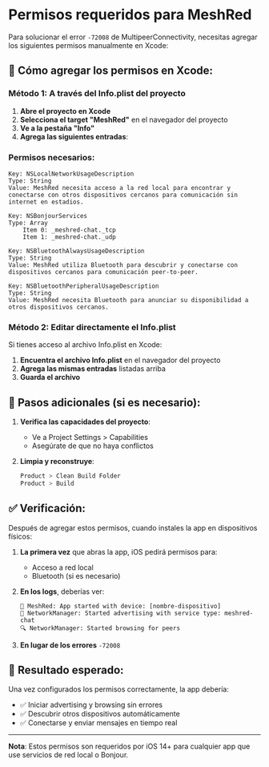 # Permisos requeridos para MeshRed

Para solucionar el error `-72008` de MultipeerConnectivity, necesitas agregar los siguientes permisos manualmente en Xcode:

## 📱 Cómo agregar los permisos en Xcode:

### Método 1: A través del Info.plist del proyecto

1. **Abre el proyecto en Xcode**
2. **Selecciona el target "MeshRed"** en el navegador del proyecto
3. **Ve a la pestaña "Info"**
4. **Agrega las siguientes entradas**:

### Permisos necesarios:

```
Key: NSLocalNetworkUsageDescription
Type: String
Value: MeshRed necesita acceso a la red local para encontrar y conectarse con otros dispositivos cercanos para comunicación sin internet en estadios.

Key: NSBonjourServices
Type: Array
    Item 0: _meshred-chat._tcp
    Item 1: _meshred-chat._udp

Key: NSBluetoothAlwaysUsageDescription
Type: String
Value: MeshRed utiliza Bluetooth para descubrir y conectarse con dispositivos cercanos para comunicación peer-to-peer.

Key: NSBluetoothPeripheralUsageDescription
Type: String
Value: MeshRed necesita Bluetooth para anunciar su disponibilidad a otros dispositivos cercanos.
```

### Método 2: Editar directamente el Info.plist

Si tienes acceso al archivo Info.plist en Xcode:

1. **Encuentra el archivo Info.plist** en el navegador del proyecto
2. **Agrega las mismas entradas** listadas arriba
3. **Guarda el archivo**

## 🔧 Pasos adicionales (si es necesario):

1. **Verifica las capacidades del proyecto**:
   - Ve a Project Settings > Capabilities
   - Asegúrate de que no haya conflictos

2. **Limpia y reconstruye**:
   ```bash
   Product > Clean Build Folder
   Product > Build
   ```

## ✅ Verificación:

Después de agregar estos permisos, cuando instales la app en dispositivos físicos:

1. **La primera vez** que abras la app, iOS pedirá permisos para:
   - Acceso a red local
   - Bluetooth (si es necesario)

2. **En los logs**, deberías ver:
   ```
   🚀 MeshRed: App started with device: [nombre-dispositivo]
   📡 NetworkManager: Started advertising with service type: meshred-chat
   🔍 NetworkManager: Started browsing for peers
   ```

3. **En lugar de los errores** `-72008`

## 🎯 Resultado esperado:

Una vez configurados los permisos correctamente, la app debería:
- ✅ Iniciar advertising y browsing sin errores
- ✅ Descubrir otros dispositivos automáticamente
- ✅ Conectarse y enviar mensajes en tiempo real

---

**Nota**: Estos permisos son requeridos por iOS 14+ para cualquier app que use servicios de red local o Bonjour.